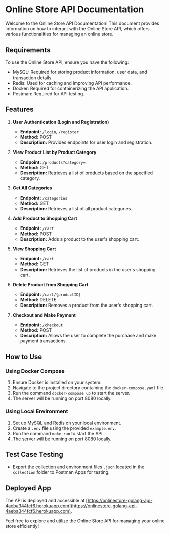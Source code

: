 # Online Store API Documentation

Welcome to the Online Store API Documentation! This document provides information on how to interact with the Online Store API, which offers various functionalities for managing an online store.

## Requirements

To use the Online Store API, ensure you have the following:
- MySQL: Required for storing product information, user data, and transaction details.
- Redis: Used for caching and improving API performance.
- Docker: Required for containerizing the API application.
- Postman: Required for API testing.

## Features

1. **User Authentication (Login and Registration)**
   - **Endpoint:** `/login`, `/register`
   - **Method:** POST
   - **Description:** Provides endpoints for user login and registration.

2. **View Product List by Product Category**
   - **Endpoint:** `/products?category=`
   - **Method:** GET
   - **Description:** Retrieves a list of products based on the specified category.

3. **Get All Categories**
   - **Endpoint:** `/categories`
   - **Method:** GET
   - **Description:** Retrieves a list of all product categories.

4. **Add Product to Shopping Cart**
   - **Endpoint:** `/cart`
   - **Method:** POST
   - **Description:** Adds a product to the user's shopping cart.

5. **View Shopping Cart**
   - **Endpoint:** `/cart`
   - **Method:** GET
   - **Description:** Retrieves the list of products in the user's shopping cart.

6. **Delete Product from Shopping Cart**
   - **Endpoint:** `/cart/{productID}`
   - **Method:** DELETE
   - **Description:** Removes a product from the user's shopping cart.

7. **Checkout and Make Payment**
   - **Endpoint:** `/checkout`
   - **Method:** POST
   - **Description:** Allows the user to complete the purchase and make payment transactions.

## How to Use

### Using Docker Compose

1. Ensure Docker is installed on your system.
2. Navigate to the project directory containing the `docker-compose.yaml` file.
3. Run the command `docker-compose up` to start the server.
4. The server will be running on port 8080 locally.

### Using Local Environment

1. Set up MySQL and Redis on your local environment.
2. Create a `.env` file using the provided `example.env`.
3. Run the command `make run` to start the API.
4. The server will be running on port 8080 locally.

## Test Case Testing

- Export the collection and environment files `.json` located in the `collection` folder to Postman Apps for testing.

## Deployed App

The API is deployed and accessible at [https://onlinestore-golang-api-4aeba344fcf6.herokuapp.com](https://onlinestore-golang-api-4aeba344fcf6.herokuapp.com).

Feel free to explore and utilize the Online Store API for managing your online store efficiently!

